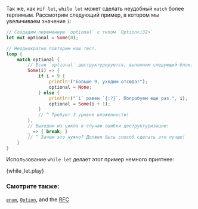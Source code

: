 Так же, как и`if let`, `while let` может сделать неудобный `match`
более терпимым. Рассмотрим следующий пример, в котором мы увеличиваем значение `i`:

```rust
// Создадим переменную `optional` с типом `Option<i32>`
let mut optional = Some(0);

// Неоднократно повторим наш тест.
loop {
    match optional {
        // Если `optional` деструктурируется, выполним следующий блок.
        Some(i) => {
            if i > 9 {
                println!("Больше 9, уходим отсюда!");
                optional = None;
            } else {
                println!("`i` равен `{:?}`. Попробуем еще раз.", i);
                optional = Some(i + 1);
            }
            // ^ Требует 3 уровня вложенности!
        },
        // Выходим из цикла в случаи ошибки деструктуризации:
        _ => { break; }
        // ^ Зачем это нужно? Должен быть способ сделать это лучше!
    }
}
```

Использование `while let` делает этот пример немного приятнее:

{while_let.play}

### Смотрите также:

[`enum`][enum], [`Option`][option], and the [RFC][while_let_rfc]

[enum]: ../custom_types/enum.html
[option]: ../std/option.html
[while_let_rfc]: https://github.com/rust-lang/rfcs/pull/214
